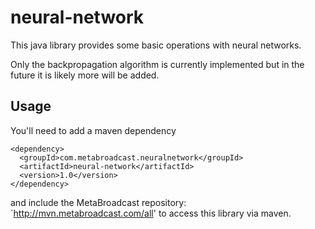 neural-network
================

This java library provides some basic operations with neural networks.

Only the backpropagation algorithm is currently implemented but in the future it is likely more will be added.

Usage
-----

You'll need to add a maven dependency
```
<dependency>
  <groupId>com.metabroadcast.neuralnetwork</groupId>
  <artifactId>neural-network</artifactId>
  <version>1.0</version>
</dependency>
```

and include the MetaBroadcast repository: `http://mvn.metabroadcast.com/all'
to access this library via maven.

